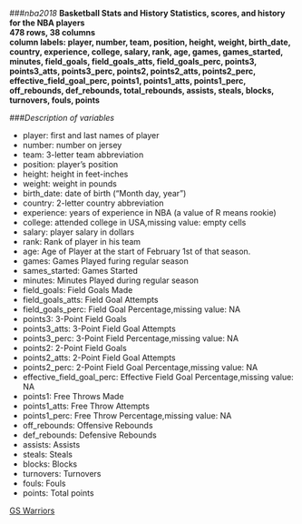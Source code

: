 ###_nba2018_
**Basketball Stats and History Statistics, scores, and history for the NBA players**    
**478 rows, 38 columns**      
**column labels: player, number, team, position, height, weight, birth_date, country, experience, college, salary, rank, age, games, games_started, minutes, field_goals, field_goals_atts, field_goals_perc, points3, points3_atts, points3_perc, points2, points2_atts, points2_perc, effective_field_goal_perc, points1, points1_atts, points1_perc, off_rebounds, def_rebounds, total_rebounds, assists, steals, blocks, turnovers, fouls, points**      

###_Description of variables_  
* player: first and last names of player 
* number: number on jersey
* team: 3-letter team abbreviation
* position: player’s position
* height: height in feet-inches
* weight: weight in pounds
* birth_date: date of birth (“Month day, year”)
* country: 2-letter country abbreviation
* experience: years of experience in NBA (a value of R means rookie) 
* college: attended college in USA,missing value: empty cells
* salary: player salary in dollars
* rank: Rank of player in his team
* age: Age of Player at the start of February 1st of that season.
* games: Games Played furing regular season
* sames_started: Games Started
* minutes: Minutes Played during regular season
* field_goals: Field Goals Made
* field_goals_atts: Field Goal Attempts
* field_goals_perc: Field Goal Percentage,missing value: NA
* points3: 3-Point Field Goals
* points3_atts: 3-Point Field Goal Attempts
* points3_perc: 3-Point Field Percentage,missing value: NA
* points2: 2-Point Field Goals
* points2_atts: 2-Point Field Goal Attempts
* points2_perc: 2-Point Field Goal Percentage,missing value: NA
* effective_field_goal_perc: Effective Field Goal Percentage,missing value: NA
* points1: Free Throws Made
* points1_atts: Free Throw Attempts
* points1_perc: Free Throw Percentage,missing value: NA
* off_rebounds: Offensive Rebounds
* def_rebounds: Defensive Rebounds
* assists: Assists
* steals: Steals
* blocks: Blocks
* turnovers: Turnovers
* fouls: Fouls
* points: Total points

[GS Warriors](https://www.basketball-reference.com/teams/GSW/2018.html)